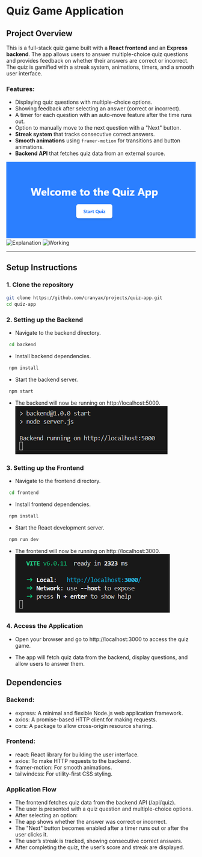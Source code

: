 # Quiz Game Application

## Project Overview

This is a full-stack quiz game built with a **React frontend** and an **Express backend**. The app allows users to answer multiple-choice quiz questions and provides feedback on whether their answers are correct or incorrect. The quiz is gamified with a streak system, animations, timers, and a smooth user interface.

### Features:
- Displaying quiz questions with multiple-choice options.
- Showing feedback after selecting an answer (correct or incorrect).
- A timer for each question with an auto-move feature after the time runs out.
- Option to manually move to the next question with a "Next" button.
- **Streak system** that tracks consecutive correct answers.
- **Smooth animations** using `framer-motion` for transitions and button animations.
- **Backend API** that fetches quiz data from an external source.

![Home](frontend/public/img1.png)
![Explanation](https://youtu.be/6EYUYdVPcEQ)
![Working](https://youtu.be/iu7vrFfhGV0)


---

## Setup Instructions

### 1. Clone the repository

```bash
git clone https://github.com/cranyax/projects/quiz-app.git
cd quiz-app
```

### 2. Setting up the Backend

- Navigate to the backend directory.
```bash
 cd backend
```

- Install backend dependencies.
```bash
 npm install
```

- Start the backend server.
```bash
 npm start
```

- The backend will now be running on http://localhost:5000.
![Backend running on port 5000](frontend/public/img2.png)

### 3. Setting up the Frontend

- Navigate to the frontend directory.
```bash
 cd frontend
```

- Install frontend dependencies.
```bash
 npm install
```

- Start the React development server.
```bash
 npm run dev
```

- The frontend will now be running on http://localhost:3000.
![Frontend running on port 3000](frontend/public/img3.png)


### 4. Access the Application

- Open your browser and go to http://localhost:3000 to access the quiz game.

- The app will fetch quiz data from the backend, display questions, and allow users to answer them.


## Dependencies

### Backend:

- express: A minimal and flexible Node.js web application framework.
- axios: A promise-based HTTP client for making requests.
- cors: A package to allow cross-origin resource sharing.

### Frontend:
- react: React library for building the user interface.
- axios: To make HTTP requests to the backend.
- framer-motion: For smooth animations.
- tailwindcss: For utility-first CSS styling.

### Application Flow

- The frontend fetches quiz data from the backend API (/api/quiz).
- The user is presented with a quiz question and multiple-choice options.
- After selecting an option:
-  The app shows whether the answer was correct or incorrect.
- The "Next" button becomes enabled after a timer runs out or after the user clicks it.
- The user’s streak is tracked, showing consecutive correct answers.
- After completing the quiz, the user’s score and streak are displayed.